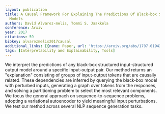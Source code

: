 ```yaml
---
layout: publication
title: A Causal Framework For Explaining The Predictions Of Black-box Sequence-to-sequence
  Models
authors: David Alvarez-melis, Tommi S. Jaakkola
conference: Arxiv
year: 2017
citations: 59
bibkey: alvarezmelis2017causal
additional_links: [{name: Paper, url: 'https://arxiv.org/abs/1707.01943'}]
tags: [Interpretability and Explainability, Tools]
---
```

We interpret the predictions of any black-box structured input-structured
output model around a specific input-output pair. Our method returns an
"explanation" consisting of groups of input-output tokens that are causally
related. These dependencies are inferred by querying the black-box model with
perturbed inputs, generating a graph over tokens from the responses, and
solving a partitioning problem to select the most relevant components. We focus
the general approach on sequence-to-sequence problems, adopting a variational
autoencoder to yield meaningful input perturbations. We test our method across
several NLP sequence generation tasks.